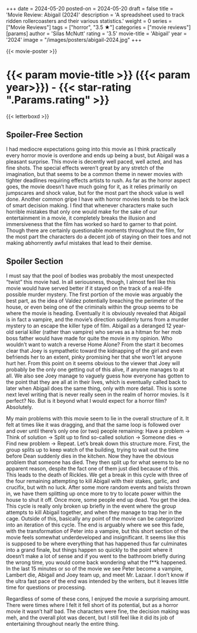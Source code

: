 +++
date = 2024-05-20
posted-on = 2024-05-20
draft = false
title = 'Movie Review: Abigail (2024)'
description = 'A spreadsheet used to track ridden rollercoasters and their various statistics.'
weight = 0
series = ["Movie Reviews"]
tags = ["horror", "3.5 ★"]
categories = ["movie reviews"]
[params]
  author = 'Silas McNutt'
  rating = '3.5'
  movie-title = 'Abigail'
  year = '2024'
  image = "/images/posters/abigail-2024.jpg"
+++

{{< movie-poster >}}

# {{< param movie-title >}} ({{< param year>}}) - {{< star-rating ".Params.rating" >}}

{{< letterboxd >}}

## Spoiler-Free Section

I had mediocre expectations going into this movie as I think practically every horror movie is overdone and ends up being a bust, but Abigail was a pleasant surprise. This movie is decently well paced, well acted, and has fine shots. The special effects weren’t great by any stretch of the imagination, but that seems to be a common theme in newer movies with tighter deadlines requiring effects artists to rush.
As far as the horror aspect goes, the movie doesn’t have much going for it, as it relies primarily on jumpscares and shock value, but for the most part the shock value is well done. Another common gripe I have with horror movies tends to be the lack of smart decision making. I find that whenever characters make such horrible mistakes that only one would make for the sake of our entertainment in a movie, it completely breaks the illusion and immersiveness that the film has worked so hard to garner to that point. Though there are certainly questionable moments throughout the film, for the most part the characters do a decent job of staying on their toes and not making abhorrently awful mistakes that lead to their demise.

## Spoiler Section

I must say that the pool of bodies was probably the most unexpected “twist” this movie had. In all seriousness, though, I almost feel like this movie would have served better if it stayed on the track of a real-life possible murder mystery. The first portion of the movie was arguably the best part, as the idea of Valdez potentially breaching the perimeter of the house, or even being one of the criminals within the group seems to be where the movie is heading. Eventually it is obviously revealed that Abigail is in fact a vampire, and the movie’s direction suddenly turns from a murder mystery to an escape the killer type of film. Abigail as a deranged 12 year-old serial killer (rather than vampire) who serves as a hitman for her mob boss father would have made for quite the movie in my opinion. Who wouldn’t want to watch a reverse Home Alone?
From the start it becomes clear that Joey is sympathetic toward the kidnapping of the girl and even befriends her to an extent, pinky promising her that she won’t let anyone hurt her. From this point on it seems obvious to the viewer that Joey will probably be the only one getting out of this alive, if anyone manages to at all. We also see Joey manage to vaguely guess how everyone has gotten to the point that they are all at in their lives, which is eventually called back to later when Abigail does the same thing, only with more detail. This is some next level writing that is never really seen in the realm of horror movies. Is it perfect? No. But is it beyond what I would expect for a horror film? Absolutely.

My main problems with this movie seem to lie in the overall structure of it. It felt at times like it was dragging, and that the same loop is followed over and over until there’s only one (or two) people remaining: Have a problem -> Think of solution -> Split up to find so-called solution -> Someone dies -> Find new problem -> Repeat. Let’s break down this structure more. First, the group splits up to keep watch of the building, trying to wait out the time before Dean suddenly dies in the kitchen. Now they have the obvious problem that someone has died. They then split up for what seems to be no apparent reason, despite the fact one of them just died because of this. This leads to the death of Rickles. We get a break in this cycle with three of the four remaining attempting to kill Abigail with their stakes, garlic, and crucifix, but with no luck. After some more random events and twists thrown in, we have them splitting up once more to try to locate power within the house to shut it off. Once more, some people end up dead. You get the idea.
This cycle is really only broken up briefly in the event where the group attempts to kill Abigail together, and when they manage to trap her in the cage. Outside of this, basically any point of the movie can be categorized into an iteration of this cycle.
The end is arguably where we see this fade, with the transformation of Peter into a vampire, but this short section of the movie feels somewhat underdeveloped and insignificant. It seems like this is supposed to be where everything that has happened thus far culminates into a grand finale, but things happen so quickly to the point where it doesn’t make a lot of sense and if you went to the bathroom briefly during the wrong time, you would come back wondering what the f\*\*k happened. In the last 15 minutes or so of the movie we see Peter become a vampire, Lambert die, Abigail and Joey team up, and meet Mr. Lazaar. I don’t know if the ultra fast pace of the end was intended by the writers, but it leaves little time for questions or processing.

Regardless of some of these cons, I enjoyed the movie a surprising amount. There were times where I felt it fell short of its potential, but as a horror movie it wasn’t half bad. The characters were fine, the decision making was meh, and the overall plot was decent, but I still feel like it did its job of entertaining throughout nearly the entire thing.
